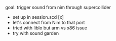 goal: trigger sound from nim through supercollider

- set up in session.scd [x]
- let's connect from Nim to that port
- tried with liblo but arm vs x86 issue
- try with sound garden
